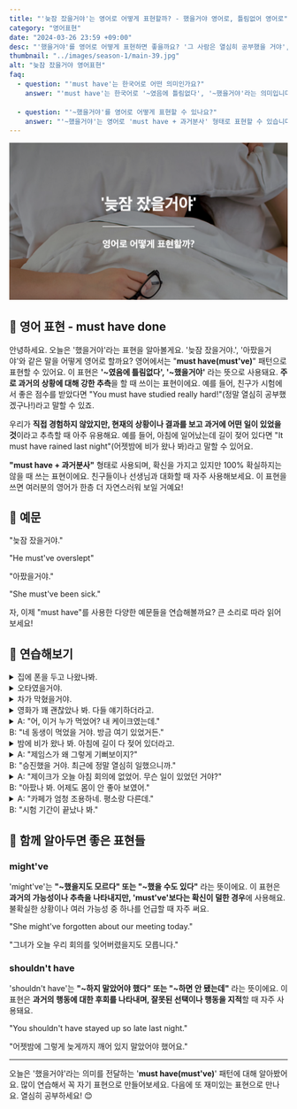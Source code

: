 ```yaml
---
title: "'늦잠 잤을거야'는 영어로 어떻게 표현할까? - 했을거야 영어로, 틀림없어 영어로"
category: "영어표현"
date: "2024-03-26 23:59 +09:00"
desc: "'했을거야'를 영어로 어떻게 표현하면 좋을까요? '그 사람은 열심히 공부했을 거야', '그들은 그 소식을 듣고 놀랐을 거야' 등을 영어로 표현하는 법을 배워봅시다. 다양한 예문을 통해서 연습하고 본인의 표현으로 만들어 보세요."
thumbnail: "../images/season-1/main-39.jpg"
alt: "늦잠 잤을거야 영어표현"
faq:
  - question: "'must have'는 한국어로 어떤 의미인가요?"
    answer: "'must have'는 한국어로 '~였음에 틀림없다', '~했을거야'라는 의미입니다. 과거의 상황에 대해 강한 추측을 할 때 사용하는 표현입니다."

  - question: "'~했을거야'를 영어로 어떻게 표현할 수 있나요?"
    answer: "'~했을거야'는 영어로 'must have + 과거분사' 형태로 표현할 수 있습니다. 예를 들어, '그는 열심히 공부했을거야'는 'He must have studied hard'로 말할 수 있습니다."
---
```


![했을거야 영어표현](../images/season-1/main-39.jpg)

## 🌟 영어 표현 - must have done

안녕하세요. 오늘은 '했을거야'라는 표현을 알아볼게요. '늦잠 잤을거야.', '아팠을거야'와 같은 말을 어떻게 영어로 할까요? 영어에서는 "**must have\(must've\)**" 패턴으로 표현할 수 있어요. 이 표현은 **'~였음에 틀림없다', '~했을거야'** 라는 뜻으로 사용돼요. **주로 과거의 상황에 대해 강한 추측**을 할 때 쓰이는 표현이에요. 예를 들어, 친구가 시험에서 좋은 점수를 받았다면 "You must have studied really hard!"(정말 열심히 공부했겠구나!)라고 말할 수 있죠.

우리가 **직접 경험하지 않았지만, 현재의 상황이나 결과를 보고 과거에 어떤 일이 있었을 것**이라고 추측할 때 아주 유용해요. 예를 들어, 아침에 일어났는데 길이 젖어 있다면 "It must have rained last night"(어젯밤에 비가 왔나 봐)라고 말할 수 있어요.

**"must have + 과거분사"** 형태로 사용되며, 확신을 가지고 있지만 100% 확실하지는 않을 때 쓰는 표현이에요. 친구들이나 선생님과 대화할 때 자주 사용해보세요. 이 표현을 쓰면 여러분의 영어가 한층 더 자연스러워 보일 거예요!

<script async src="https://pagead2.googlesyndication.com/pagead/js/adsbygoogle.js?client=ca-pub-1465612013356152"
     crossorigin="anonymous"></script>
<!-- engple-horizontal-ad -->

<ins class="adsbygoogle"
     style="display:block"
     data-ad-client="ca-pub-1465612013356152"
     data-ad-slot="2106896038"
     data-ad-format="auto"
     data-full-width-responsive="true"></ins>

<script>
     (adsbygoogle = window.adsbygoogle || []).push({});
</script>

## 📖 예문

"늦잠 잤을거야."

"He must've overslept"

"아팠을거야."

"She must've been sick."

자, 이제 "must have"를 사용한 다양한 예문들을 연습해볼까요? 큰 소리로 따라 읽어보세요!

## 💬 연습해보기

<details>
  <summary>집에 폰을 두고 나왔나봐.</summary>
  <span>I must've left my phone at home.</span>
</details>

<details>
  <summary>오타였을거야.</summary>
  <span>It must've been a typo</span>
</details>

<details>
  <summary>차가 막혔을거야.</summary>
  <span>She must've been stuck in traffic.</span>
</details>

<details>
  <summary>영화가 꽤 괜찮았나 봐. 다들 얘기하더라고.</summary>
  <span>The movie must have been really good. Everyone's talking about it.</span>
</details>

<details>
  <summary>A: "어, 이거 누가 먹었어? 내 케이크였는데."<br>B: "네 동생이 먹었을 거야. 방금 여기 있었거든."</summary>
  <span>A: "Hey, who ate this? It was my cake."<br>B: "Your brother must've eaten it. He was just here."</span>
</details>

<details>
  <summary>밤에 비가 왔나 봐. 아침에 길이 다 젖어 있더라고.</summary>
  <span>It must've rained <a href="/blog/in-english/134.overnight/">overnight</a>. The roads were all wet this morning.</span>
</details>

<details>
  <summary>A: "제임스가 왜 그렇게 기뻐보이지?"<br>B: "승진했을 거야. 최근에 정말 열심히 일했으니까."</summary>
  <span>A:"Why does James look so happy?"<br>B: "He must've gotten a promotion. He’s been working really hard lately."</span>
</details>

<details>
  <summary>A: "제이크가 오늘 아침 회의에 없었어. 무슨 일이 있었던 거야?"<br>B: "아팠나 봐. 어제도 몸이 안 좋아 보였어."</summary>
  <span>A: "Jake wasn't at the meeting this morning. What happened?"<br>B: "He must've been sick. He looked unwell yesterday, too."</span>
</details>

<details>
  <summary>A: "카페가 엄청 조용하네. 평소랑 다른데."<br>B: "시험 기간이 끝났나 봐."</summary>
  <span>A: "The cafe is so quiet. It's not like usual."<br>B: "The exam period must've ended."</span>
</details>

## 🤝 함께 알아두면 좋은 표현들

### might've

'might've'는 **"~했을지도 모르다" 또는 "~했을 수도 있다"** 라는 뜻이에요. 이 표현은 **과거의 가능성이나 추측을 나타내지만, 'must've'보다는 확신이 덜한 경우**에 사용해요. 불확실한 상황이나 여러 가능성 중 하나를 언급할 때 자주 써요.

"She might've forgotten about our meeting today."

"그녀가 오늘 우리 회의를 잊어버렸을지도 모릅니다."

### shouldn't have

'shouldn't have'는 **"~하지 말았어야 했다" 또는 "~하면 안 됐는데"** 라는 뜻이에요. 이 표현은 **과거의 행동에 대한 후회를 나타내며, 잘못된 선택이나 행동을 지적**할 때 자주 사용돼요.

"You shouldn't have stayed up so late last night."

"어젯밤에 그렇게 늦게까지 깨어 있지 말았어야 했어요."

---

오늘은 '했을거야'라는 의미를 전달하는 '**must have(must've)**' 패턴에 대해 알아봤어요. 많이 연습해서 꼭 자기 표현으로 만들어보세요. 다음에 또 재미있는 표현으로 만나요. 열심히 공부하세요! 😊
